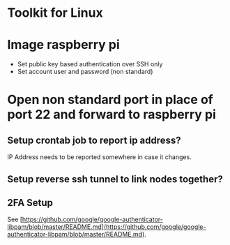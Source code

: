# Toolkit for Linux

# Image raspberry pi
- Set public key based authentication over SSH only
- Set account user and password (non standard)

# Open non standard port in place of port 22 and forward to raspberry pi


## Setup crontab job to report ip address?
IP Address needs to be reported somewhere in case it changes.

## Setup reverse ssh tunnel to link nodes together?

## 2FA Setup
See [https://github.com/google/google-authenticator-libpam/blob/master/README.md](https://github.com/google/google-authenticator-libpam/blob/master/README.md).


